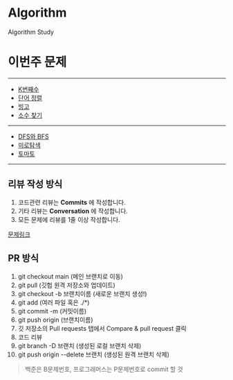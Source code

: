 # Algorithm
Algorithm Study

# 이번주 문제
---
- [K번째수](https://programmers.co.kr/learn/courses/30/lessons/42748)
- [단어 정렬](https://www.acmicpc.net/problem/1181)
- [빙고](https://www.acmicpc.net/problem/2578)
- [소수 찾기](https://programmers.co.kr/learn/courses/30/lessons/42839)
---
- [DFS와 BFS](https://www.acmicpc.net/problem/1260)
- [미로탐색](https://www.acmicpc.net/problem/2178)
- [토마토](https://www.acmicpc.net/problem/7576)
---
## 리뷰 작성 방식
1. 코드관련 리뷰는 __Commits__ 에 작성합니다.
2. 기타 리뷰는 __Conversation__ 에 작성합니다.
2. 모든 문제에 리뷰를 1줄 이상 작성합니다.

[문제링크](https://github.com/tony9402/baekjoon)
## PR 방식
1. git checkout main (메인 브랜치로 이동)
2. git pull (깃헙 원격 저장소와 업데이트)
3. git checkout -b 브랜치이름 (새로운 브랜치 생성!)
4. git add (여러 파일 혹은 ./*)
5. git commit -m (커밋이름)
6. git push origin (브랜치이름)
7. 깃 저장소의 Pull requests 탭에서 Compare & pull request 클릭
8. 코드 리뷰
9. git branch -D 브랜치 (생성된 로컬 브랜치 삭제)
10. git push origin --delete 브랜치 (생성된 원격 브랜치 삭제)

> 백준은 B문제번호, 프로그래머스는 P문제번호로 commit 할 것
